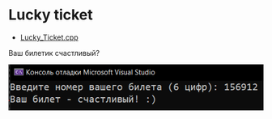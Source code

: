 # Lucky ticket
* [Lucky_Ticket.cpp](Lucky_Ticket.cpp)
<p>Ваш билетик счастливый?</p>
<img src="/images/Lucky_Ticket.png">
